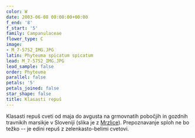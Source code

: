 ```yaml
---
color: W
date: 2003-06-08 00:00:00+00:00
f_end: '8'
f_start: '5'
family: Campanulaceae
flower_type: C
image:
- M_7-5752_IMG.JPG
latin: Phyteuma spicatum spicatum
lead: M_7-5752_IMG.JPG
lead_sample: false
order: Phyteuma
parallel: false
petals: '5'
petals_joined: false
star_shape: false
title: Klasasti repuš
---
```

Klasasti repuš cveti od maja do avgusta na grmovnatih pobočjih in gozdnih travnikih marsikje v Sloveniji (slika je z [Mrzlice](../../Izleti)). Prepoznavanje sploh ne bo težko -- je edini repuš z zelenkasto-belimi cvetovi.
